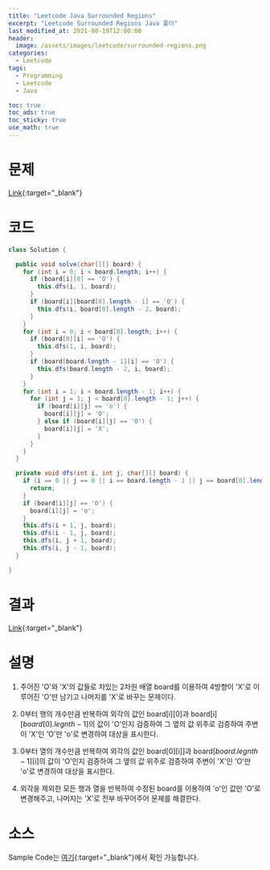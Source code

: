 ```yaml
---
title: "Leetcode Java Surrounded Regions"
excerpt: "Leetcode Surrounded Regions Java 풀이"
last_modified_at: 2021-08-19T12:00:00
header:
  image: /assets/images/leetcode/surrounded-regions.png
categories:
  - Leetcode
tags:
  - Programming
  - Leetcode
  - Java

toc: true
toc_ads: true
toc_sticky: true
use_math: true
---
```

# 문제
[Link](https://leetcode.com/problems/surrounded-regions/){:target="_blank"}

# 코드
```java
class Solution {

  public void solve(char[][] board) {
    for (int i = 0; i < board.length; i++) {
      if (board[i][0] == 'O') {
        this.dfs(i, 1, board);
      }
      if (board[i][board[0].length - 1] == 'O') {
        this.dfs(i, board[0].length - 2, board);
      }
    }
    for (int i = 0; i < board[0].length; i++) {
      if (board[0][i] == 'O') {
        this.dfs(1, i, board);
      }
      if (board[board.length - 1][i] == 'O') {
        this.dfs(board.length - 2, i, board);
      }
    }
    for (int i = 1; i < board.length - 1; i++) {
      for (int j = 1; j < board[0].length - 1; j++) {
        if (board[i][j] == 'o') {
          board[i][j] = 'O';
        } else if (board[i][j] == 'O') {
          board[i][j] = 'X';
        }
      }
    }
  }

  private void dfs(int i, int j, char[][] board) {
    if (i == 0 || j == 0 || i == board.length - 1 || j == board[0].length - 1 || board[i][j] == 'X' || board[i][j] == 'o') {
      return;
    }
    if (board[i][j] == 'O') {
      board[i][j] = 'o';
    }
    this.dfs(i + 1, j, board);
    this.dfs(i - 1, j, board);
    this.dfs(i, j + 1, board);
    this.dfs(i, j - 1, board);
  }

}
```

# 결과
[Link](https://leetcode.com/submissions/detail/540708633/){:target="_blank"}

# 설명
1. 주어진 'O'와 'X'의 값들로 차있는 2차원 배열 board를 이용하여 4방향이 'X'로 이루어진 'O'만 남기고 나머지를 'X'로 바꾸는 문제이다.

2. 0부터 행의 개수만큼 반복하여 외각의 값인 board[i][0]과 board[i][$board[0].legnth - 1$]의 값이 'O'인지 검증하여 그 옆의 값 위주로 검증하여 주변이 'X'인 'O'만 'o'로 변경하여 대상을 표시한다.

3. 0부터 열의 개수만큼 반복하여 외각의 값인 board[0][i]]과 board[$board.legnth - 1$][i]의 값이 'O'인지 검증하여 그 옆의 값 위주로 검증하여 주변이 'X'인 'O'만 'o'로 변경하여 대상을 표시한다.

4. 외각을 제외한 모든 행과 열을 반복하여 수정된 board를 이용하여 'o'인 값만 'O'로 변경해주고, 나머지는 'X'로 전부 바꾸어주어 문제를 해결한다.

# 소스
Sample Code는 [여기](https://github.com/GracefulSoul/leetcode/blob/master/src/main/java/gracefulsoul/problems/SurroundedRegions.java){:target="_blank"}에서 확인 가능합니다.
